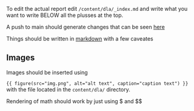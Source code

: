 To edit the actual report edit `/content/dla/_index.md` and write what you
want to write BELOW all the plusses at the top.

A push to main should generate changes that can be seen [here](https://nathanielnrn.github.io/dla-documentation/dla/)

Things should be written in [markdown](https://commonmark.org/help/) with a few caveates

## Images

Images should be inserted using

`{{ figure(src="img.png", alt="alt text", caption="caption text") }}`
with the file located in the `content/dla/` directory.


Rendering of math should work by just using $ and $$



